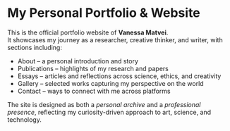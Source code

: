 # My Personal Portfolio & Website

This is the official portfolio website of **Vanessa Matvei**.  
It showcases my journey as a researcher, creative thinker, and writer, with sections including:

- About – a personal introduction and story  
- Publications – highlights of my research and papers
- Essays – articles and reflections across science, ethics, and creativity  
- Gallery – selected works capturing my perspective on the world  
- Contact – ways to connect with me across platforms  

The site is designed as both a *personal archive* and a *professional presence*, reflecting my curiosity-driven approach to art, science, and technology.  




